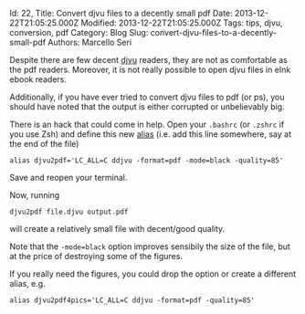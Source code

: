 Id: 22,
Title: Convert djvu files to a decently small pdf
Date: 2013-12-22T21:05:25.000Z
Modified: 2013-12-22T21:05:25.000Z
Tags: tips, djvu, conversion, pdf
Category: Blog
Slug: convert-djvu-files-to-a-decently-small-pdf
Authors: Marcello Seri

Despite there are few decent [djvu](http://en.wikipedia.org/wiki/DjVu) readers, they are not as comfortable as the pdf readers. Moreover, it is not really possible to open djvu files in eInk ebook readers.

Additionally, if you have ever tried to convert djvu files to pdf (or ps), you should have noted that the output is either corrupted or unbelievably big.

There is an hack that could come in help. Open your `.bashrc` (or `.zshrc` if you use Zsh) and define this new [alias](http://tldp.org/LDP/abs/html/aliases.html) (i.e. add this line somewhere, say at the end of the file)

```
alias djvu2pdf='LC_ALL=C ddjvu -format=pdf -mode=black -quality=85'
```

Save and reopen your terminal.

Now, running
```
djvu2pdf file.djvu output.pdf
```
will create a relatively small file with decent/good quality.

Note that the `-mode=black` option improves sensibily the size of the file, but at the price of destroying some of the figures. 

If you really need the figures, you could drop the option or create a different alias, e.g.
```
alias djvu2pdf4pics='LC_ALL=C ddjvu -format=pdf -quality=85'
```